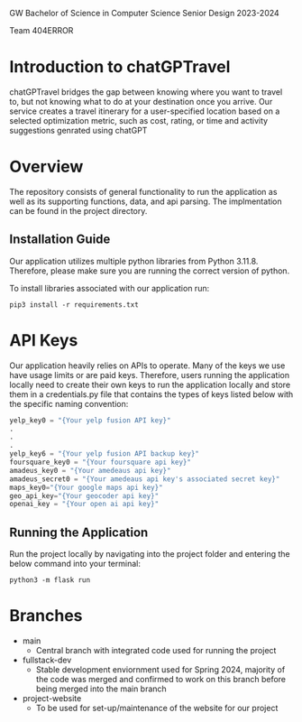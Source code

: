 GW Bachelor of Science in Computer Science Senior Design 2023-2024

Team 404ERROR
# Introduction to chatGPTravel
chatGPTravel bridges the gap between knowing where you want to travel to, but not knowing what to do at your destination once you arrive. Our service creates a travel itinerary for a user-specified location based on a selected optimization metric, such as cost, rating, or time and activity suggestions genrated using chatGPT 
# Overview
The repository consists of general functionality to run the application as well as its supporting functions, data, and api parsing. The implmentation can be found in the project directory. 

## Installation Guide
Our application utilizes multiple python libraries from Python 3.11.8. Therefore, please make sure you are running the correct version of python.

To install libraries associated with our application run: 
```
pip3 install -r requirements.txt
```

# API Keys 

Our application heavily relies on APIs to operate. Many of the keys we use have usage limits or are paid keys. Therefore, users running the application locally need to create their own keys to run the application locally and store them in a credentials.py file that contains the types of keys listed below with the specific naming convention: 

```python
yelp_key0 = "{Your yelp fusion API key}"
.
.
.
yelp_key6 = "{Your yelp fusion API backup key}"
foursquare_key0 = "{Your foursquare api key}"
amadeus_key0 = "{Your amedeaus api key}"
amadeus_secret0 = "{Your amedeaus api key's associated secret key}"
maps_key0="{Your google maps api key}"
geo_api_key="{Your geocoder api key}"
openai_key = "{Your open ai api key}"
```

## Running the Application

Run the project locally by navigating into the project folder and entering the below command into your terminal:

```
python3 -m flask run
```

# Branches
- main
  - Central branch with integrated code used for running the project
- fullstack-dev
   - Stable development enviornment used for Spring 2024, majority of the code was merged and confirmed to work on this branch before being merged into the main branch
- project-website
  - To be used for set-up/maintenance of the website for our project
 
  
